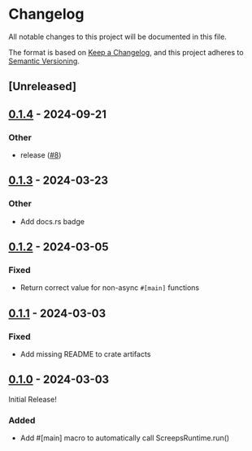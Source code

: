 # Changelog
All notable changes to this project will be documented in this file.

The format is based on [Keep a Changelog](https://keepachangelog.com/en/1.0.0/),
and this project adheres to [Semantic Versioning](https://semver.org/spec/v2.0.0.html).

## [Unreleased]

## [0.1.4](https://github.com/rustyscreeps/screeps-async/compare/screeps-async-macros-v0.1.3...screeps-async-macros-v0.1.4) - 2024-09-21

### Other

- release ([#8](https://github.com/rustyscreeps/screeps-async/pull/8))

## [0.1.3](https://github.com/rustyscreeps/screeps-async/compare/screeps-async-macros-v0.1.2...screeps-async-macros-v0.1.3) - 2024-03-23

### Other
- Add docs.rs badge

## [0.1.2](https://github.com/rustyscreeps/screeps-async/compare/screeps-async-macros-v0.1.1...screeps-async-macros-v0.1.2) - 2024-03-05

### Fixed
- Return correct value for non-async `#[main]` functions

## [0.1.1](https://github.com/rustyscreeps/screeps-async/compare/screeps-async-macros-v0.1.0...screeps-async-macros-v0.1.1) - 2024-03-03

### Fixed
- Add missing README to crate artifacts

## [0.1.0](https://github.com/rustyscreeps/screeps-async/releases/tag/screeps-async-macros-v0.1.0) - 2024-03-03

Initial Release!

### Added
- Add #[main] macro to automatically call ScreepsRuntime.run()

